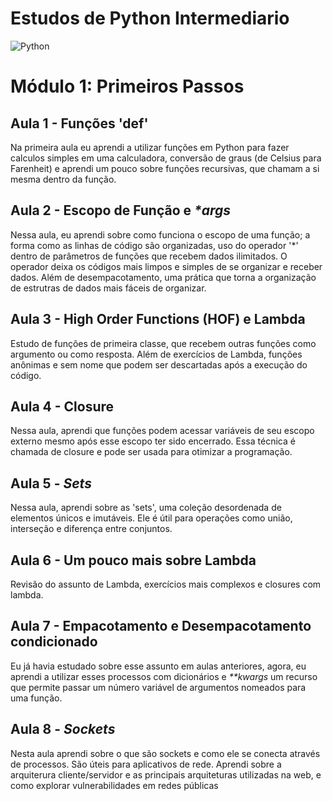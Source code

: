 # Estudos de Python Intermediario 
![Python](https://www.pngall.com/wp-content/uploads/2016/05/Python-Logo-Free-Download-PNG.png)

# **Módulo 1: Primeiros Passos**

## Aula 1 - Funções 'def'
Na primeira aula eu aprendi a utilizar funções em Python para fazer calculos simples em uma calculadora, conversão de graus (de Celsius para Farenheit) e aprendi um pouco sobre funções recursivas, que chamam a si mesma dentro da função.


## Aula 2 - Escopo de Função e _*args_
Nessa aula, eu aprendi sobre como funciona o escopo de uma função; a forma como as linhas de código são organizadas, uso do operador '*' dentro de parâmetros de funções que recebem dados ilimitados. 
O operador deixa os códigos mais limpos e simples de se organizar e receber dados. Além de desempacotamento, uma prática que torna a organização de estrutras de dados mais fáceis de organizar. 


## Aula 3 - High Order Functions (HOF) e Lambda
Estudo de funções de primeira classe, que recebem outras funções como argumento ou como resposta. Além de exercícios de Lambda, funções anônimas e sem nome que podem ser descartadas após a execução do    
código.


## Aula 4 - Closure 
Nessa aula, aprendi que funções podem acessar variáveis de seu escopo externo mesmo após esse escopo ter sido encerrado. Essa técnica é chamada de closure e pode ser usada para otimizar a programação.


## Aula 5 - _Sets_
Nessa aula, aprendi sobre as 'sets', uma coleção desordenada de elementos únicos e imutáveis. Ele é útil para operações como união, interseção e diferença entre conjuntos. 


## Aula 6 - Um pouco mais sobre **Lambda**
Revisão do assunto de Lambda, exercícios mais complexos e closures com lambda. 


## Aula 7 - Empacotamento e Desempacotamento condicionado
Eu já havia estudado sobre esse assunto em aulas anteriores, agora, eu aprendi a utilizar esses processos com dicionários e _**kwargs_ um recurso que permite passar um número variável de 
argumentos nomeados para uma função. 

## Aula 8 - *Sockets*
Nesta aula aprendi sobre o que são sockets e como ele se conecta através de processos. São úteis para aplicativos de rede. Aprendi sobre a arquiterura cliente/servidor e as principais arquiteturas utilizadas na web, e como explorar vulnerabilidades em redes públicas 
 
